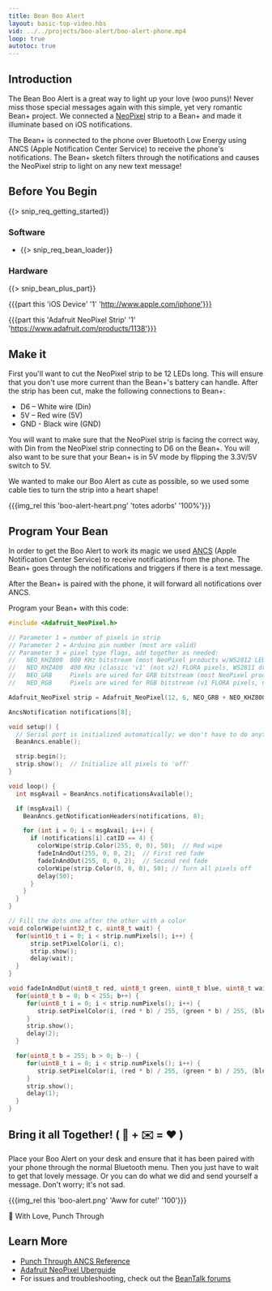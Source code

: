 ```yaml
---
title: Bean Boo Alert
layout: basic-top-video.hbs
vid: ../../projects/boo-alert/boo-alert-phone.mp4
loop: true
autotoc: true
---
```


## Introduction

The Bean Boo Alert is a great way to light up your love (woo puns)! Never miss those special messages again with this simple, yet very romantic Bean+ project. We connected a [NeoPixel](https://www.adafruit.com/products/1138) strip to a Bean+ and made it illuminate based on iOS notifications.

The Bean+ is connected to the phone over Bluetooth Low Energy using ANCS (Apple Notification Center Service) to receive the phone's notifications. The Bean+ sketch filters through the notifications and causes the NeoPixel strip to light on any new text message!

## Before You Begin

{{> snip_req_getting_started}}

### Software

* {{> snip_req_bean_loader}}

### Hardware

{{> snip_bean_plus_part}}

{{{part this 'iOS Device' '1' 'http://www.apple.com/iphone'}}}

{{{part this 'Adafruit NeoPixel Strip' '1' 'https://www.adafruit.com/products/1138'}}}


## Make it

First you'll want to cut the NeoPixel strip to be 12 LEDs long. This will ensure that you don't use more current than the Bean+'s battery can handle. After the strip has been cut, make the following connections to Bean+:

* D6 – White wire (Din)
* 5V – Red wire (5V)
* GND - Black wire (GND)

You will want to make sure that the NeoPixel strip is facing the correct way, with Din from the NeoPixel strip connecting to D6 on the Bean+. You will also want to be sure that your Bean+ is in 5V mode by flipping the 3.3V/5V switch to 5V.

We wanted to make our Boo Alert as cute as possible, so we used some cable ties to turn the strip into a heart shape!

{{{img_rel this 'boo-alert-heart.png' 'totes adorbs' '100%'}}}

## Program Your Bean

In order to get the Boo Alert to work its magic we used [ANCS](../../features/ancs/) (Apple Notification Center Service) to receive notifications from the phone. The Bean+ goes through the notifications and triggers if there is a text message.

After the Bean+ is paired with the phone, it will forward all notifications over ANCS.

Program your Bean+ with this code:

```cpp
#include <Adafruit_NeoPixel.h>

// Parameter 1 = number of pixels in strip
// Parameter 2 = Arduino pin number (most are valid)
// Parameter 3 = pixel type flags, add together as needed:
//   NEO_KHZ800  800 KHz bitstream (most NeoPixel products w/WS2812 LEDs)
//   NEO_KHZ400  400 KHz (classic 'v1' (not v2) FLORA pixels, WS2811 drivers)
//   NEO_GRB     Pixels are wired for GRB bitstream (most NeoPixel products)
//   NEO_RGB     Pixels are wired for RGB bitstream (v1 FLORA pixels, not v2)

Adafruit_NeoPixel strip = Adafruit_NeoPixel(12, 6, NEO_GRB + NEO_KHZ800);

AncsNotification notifications[8];

void setup() {
  // Serial port is initialized automatically; we don't have to do anything
  BeanAncs.enable();

  strip.begin();
  strip.show();  // Initialize all pixels to 'off'
}

void loop() {
  int msgAvail = BeanAncs.notificationsAvailable();

  if (msgAvail) {
    BeanAncs.getNotificationHeaders(notifications, 8);

    for (int i = 0; i < msgAvail; i++) {
      if (notifications[i].catID == 4) {
        colorWipe(strip.Color(255, 0, 0), 50);  // Red wipe
        fadeInAndOut(255, 0, 0, 2);  // First red fade
        fadeInAndOut(255, 0, 0, 2);  // Second red fade
        colorWipe(strip.Color(0, 0, 0), 50); // Turn all pixels off
        delay(50);
      }
    }
  }
}

// Fill the dots one after the other with a color
void colorWipe(uint32_t c, uint8_t wait) {
  for(uint16_t i = 0; i < strip.numPixels(); i++) {
      strip.setPixelColor(i, c);
      strip.show();
      delay(wait);
  }
}

void fadeInAndOut(uint8_t red, uint8_t green, uint8_t blue, uint8_t wait) {
  for(uint8_t b = 0; b < 255; b++) {
     for(uint8_t i = 0; i < strip.numPixels(); i++) {
        strip.setPixelColor(i, (red * b) / 255, (green * b) / 255, (blue * b) / 255);
     }
     strip.show();
     delay(2);
  }

  for(uint8_t b = 255; b > 0; b--) {
     for(uint8_t i = 0; i < strip.numPixels(); i++) {
        strip.setPixelColor(i, (red * b) / 255, (green * b) / 255, (blue * b) / 255);
     }
     strip.show();
     delay(1);
  }
}
```

## Bring it all Together! ( 📱 + ✉️ = ❤️ )

Place your Boo Alert on your desk and ensure that it has been paired with your phone through the normal Bluetooth menu. Then you just have to wait to get that lovely message. Or you can do what we did and send yourself a message. Don't worry; it's not sad.

{{{img_rel this 'boo-alert.png' 'Aww for cute!' '100'}}}

💋 With Love, Punch Through

## Learn More
* [Punch Through ANCS Reference](https://punchthrough.com/bean/reference#ANCS)
* [Adafruit NeoPixel Uberguide](https://learn.adafruit.com/adafruit-neopixel-uberguide)
* For issues and troubleshooting, check out the [BeanTalk forums](http://beantalk.punchthrough.com/)
